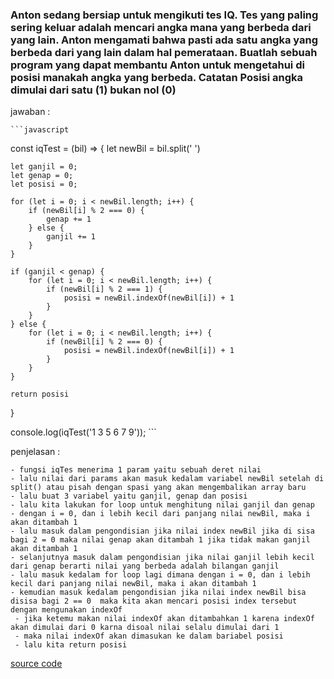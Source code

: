 ### Anton sedang bersiap untuk mengikuti tes IQ. Tes yang paling sering keluar adalah mencari angka mana yang berbeda dari yang lain. Anton mengamati bahwa pasti ada satu angka yang berbeda dari yang lain dalam hal pemerataan. Buatlah sebuah program yang dapat membantu Anton untuk mengetahui di posisi manakah angka yang berbeda. Catatan Posisi angka dimulai dari satu (1) bukan nol (0)

jawaban :

    ```javascript
const iqTest = (bil) => {
    let newBil = bil.split(' ')

    let ganjil = 0;
    let genap = 0;
    let posisi = 0;

    for (let i = 0; i < newBil.length; i++) {
        if (newBil[i] % 2 === 0) {
            genap += 1
        } else {
            ganjil += 1
        }
    }

    if (ganjil < genap) {
        for (let i = 0; i < newBil.length; i++) {
            if (newBil[i] % 2 === 1) {
                posisi = newBil.indexOf(newBil[i]) + 1
            }
        }
    } else {
        for (let i = 0; i < newBil.length; i++) {
            if (newBil[i] % 2 === 0) {
                posisi = newBil.indexOf(newBil[i]) + 1
            }
        }
    }

    return posisi
}

console.log(iqTest('1 3 5 6 7 9'));
    ```

penjelasan :

    - fungsi iqTes menerima 1 param yaitu sebuah deret nilai
    - lalu nilai dari params akan masuk kedalam variabel newBil setelah di split() atau pisah dengan spasi yang akan mengembalikan array baru
    - lalu buat 3 variabel yaitu ganjil, genap dan posisi
    - lalu kita lakukan for loop untuk menghitung nilai ganjil dan genap
    - dengan i = 0, dan i lebih kecil dari panjang nilai newBil, maka i akan ditambah 1
    - lalu masuk dalam pengondisian jika nilai index newBil jika di sisa bagi 2 = 0 maka nilai genap akan ditambah 1 jika tidak makan ganjil akan ditambah 1
    - selanjutnya masuk dalam pengondisian jika nilai ganjil lebih kecil dari genap berarti nilai yang berbeda adalah bilangan ganjil
    - lalu masuk kedalam for loop lagi dimana dengan i = 0, dan i lebih kecil dari panjang nilai newBil, maka i akan ditambah 1
    - kemudian masuk kedalam pengondisian jika nilai index newBil bisa disisa bagi 2 == 0  maka kita akan mencari posisi index tersebut dengan mengunakan indexOf
     - jika ketemu makan nilai indexOf akan ditambahkan 1 karena indexOf akan dimulai dari 0 karna disoal nilai selalu dimulai dari 1
     - maka nilai indexOf akan dimasukan ke dalam bariabel posisi
     - lalu kita return posisi

[source code](https://playcode.io/736423/)
